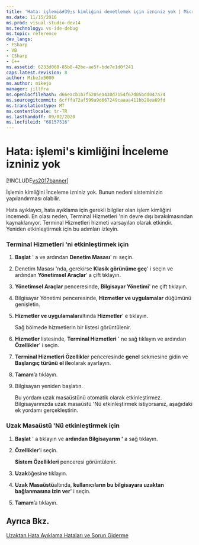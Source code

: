 ```yaml
---
title: 'Hata: işlemi&#39;s kimliğini denetlemek için izniniz yok | Microsoft Docs'
ms.date: 11/15/2016
ms.prod: visual-studio-dev14
ms.technology: vs-ide-debug
ms.topic: reference
dev_langs:
- FSharp
- VB
- CSharp
- C++
ms.assetid: 6233d060-85b8-42be-ae5f-bde7e1d0f241
caps.latest.revision: 8
author: MikeJo5000
ms.author: mikejo
manager: jillfra
ms.openlocfilehash: d66eacb1b7f5205ea430d7154f67d05bdd047a74
ms.sourcegitcommit: 6cfffa72af599a9d667249caaaa411bb28ea69fd
ms.translationtype: MT
ms.contentlocale: tr-TR
ms.lasthandoff: 09/02/2020
ms.locfileid: "68157516"
---
```

# <a name="error-you-do-not-have-permission-to-inspect-the-process39s-identity"></a>Hata: işlemi&#39;s kimliğini İnceleme izniniz yok
[!INCLUDE[vs2017banner](../includes/vs2017banner.md)]

İşlemin kimliğini İnceleme izniniz yok. Bunun nedeni sisteminizin yapılandırması olabilir.  
  
 Hata ayıklayıcı, hata ayıklama için gerekli bilgiler olan işlem kimliğini incemedi. En olası neden, Terminal Hizmetleri 'nin devre dışı bırakılmasından kaynaklanıyor. Terminal Hizmetleri hizmeti varsayılan olarak etkindir. Yeniden etkinleştirmek için bu adımları izleyin.  
  
### <a name="to-enable-terminal-services"></a>Terminal Hizmetleri 'ni etkinleştirmek için  
  
1. **Başlat** ' a ve ardından **Denetim Masası**' nı seçin.  
  
2. Denetim Masası 'nda, gerekirse **Klasik görünüme geç**' i seçin ve ardından **Yönetimsel Araçlar**' a çift tıklayın.  
  
3. **Yönetimsel Araçlar** penceresinde, **Bilgisayar Yönetimi**' ne çift tıklayın.  
  
4. Bilgisayar Yönetimi penceresinde, **Hizmetler ve uygulamalar** düğümünü genişletin.  
  
5. **Hizmetler ve uygulamalar**altında **Hizmetler**' e tıklayın.  
  
     Sağ bölmede hizmetlerin bir listesi görüntülenir.  
  
6. **Hizmetler** listesinde, **Terminal Hizmetleri** ' ne sağ tıklayın ve ardından **Özellikler**' i seçin.  
  
7. **Terminal Hizmetleri Özellikler** penceresinde **genel** sekmesine gidin ve **Başlangıç türünü** **el ile**olarak ayarlayın.  
  
8. **Tamam**’a tıklayın.  
  
9. Bilgisayarı yeniden başlatın.  
  
     Bu yordam uzak masaüstünü otomatik olarak etkinleştirmez. Bilgisayarınızda uzak masaüstü 'Nü etkinleştirmek istiyorsanız, aşağıdaki ek yordamı gerçekleştirin.  
  
### <a name="to-enable-remote-desktop"></a>Uzak Masaüstü 'Nü etkinleştirmek için  
  
1. **Başlat** ' a tıklayın ve **ardından Bilgisayarım '** a sağ tıklayın.  
  
2. **Özellikler**'i seçin.  
  
     **Sistem Özellikleri** penceresi görüntülenir.  
  
3. **Uzak**öğesine tıklayın.  
  
4. **Uzak Masaüstü**altında, **kullanıcıların bu bilgisayara uzaktan bağlanmasına izin ver**' i seçin.  
  
5. **Tamam**’a tıklayın.  
  
## <a name="see-also"></a>Ayrıca Bkz.  
 [Uzaktan Hata Ayıklama Hataları ve Sorun Giderme](../debugger/remote-debugging-errors-and-troubleshooting.md)
